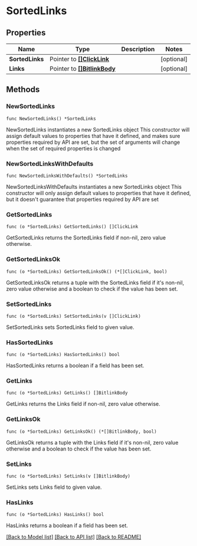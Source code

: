 # SortedLinks

## Properties

Name | Type | Description | Notes
------------ | ------------- | ------------- | -------------
**SortedLinks** | Pointer to [**[]ClickLink**](ClickLink.md) |  | [optional] 
**Links** | Pointer to [**[]BitlinkBody**](BitlinkBody.md) |  | [optional] 

## Methods

### NewSortedLinks

`func NewSortedLinks() *SortedLinks`

NewSortedLinks instantiates a new SortedLinks object
This constructor will assign default values to properties that have it defined,
and makes sure properties required by API are set, but the set of arguments
will change when the set of required properties is changed

### NewSortedLinksWithDefaults

`func NewSortedLinksWithDefaults() *SortedLinks`

NewSortedLinksWithDefaults instantiates a new SortedLinks object
This constructor will only assign default values to properties that have it defined,
but it doesn't guarantee that properties required by API are set

### GetSortedLinks

`func (o *SortedLinks) GetSortedLinks() []ClickLink`

GetSortedLinks returns the SortedLinks field if non-nil, zero value otherwise.

### GetSortedLinksOk

`func (o *SortedLinks) GetSortedLinksOk() (*[]ClickLink, bool)`

GetSortedLinksOk returns a tuple with the SortedLinks field if it's non-nil, zero value otherwise
and a boolean to check if the value has been set.

### SetSortedLinks

`func (o *SortedLinks) SetSortedLinks(v []ClickLink)`

SetSortedLinks sets SortedLinks field to given value.

### HasSortedLinks

`func (o *SortedLinks) HasSortedLinks() bool`

HasSortedLinks returns a boolean if a field has been set.

### GetLinks

`func (o *SortedLinks) GetLinks() []BitlinkBody`

GetLinks returns the Links field if non-nil, zero value otherwise.

### GetLinksOk

`func (o *SortedLinks) GetLinksOk() (*[]BitlinkBody, bool)`

GetLinksOk returns a tuple with the Links field if it's non-nil, zero value otherwise
and a boolean to check if the value has been set.

### SetLinks

`func (o *SortedLinks) SetLinks(v []BitlinkBody)`

SetLinks sets Links field to given value.

### HasLinks

`func (o *SortedLinks) HasLinks() bool`

HasLinks returns a boolean if a field has been set.


[[Back to Model list]](../README.md#documentation-for-models) [[Back to API list]](../README.md#documentation-for-api-endpoints) [[Back to README]](../README.md)



